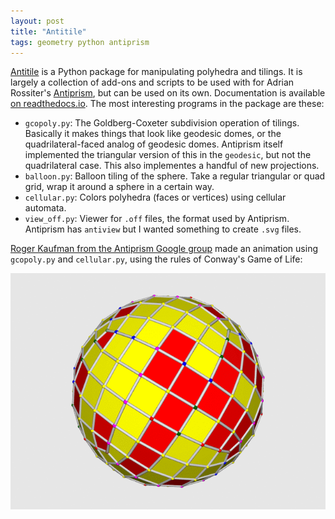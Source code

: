 ```yaml
---
layout: post
title: "Antitile"
tags: geometry python antiprism
---
```

[Antitile](https://github.com/brsr/antitile) is a Python package for manipulating polyhedra and tilings. It is largely a collection of add-ons and scripts to be used with for Adrian Rossiter's [Antiprism](http://www.antiprism.com/), but can be used on its own. Documentation is available [on readthedocs.io](https://antitile.readthedocs.io/en/latest/). The most interesting programs in the package are these:

* `gcopoly.py`: The Goldberg-Coxeter subdivision operation of tilings. Basically it makes things that look like geodesic domes, or the quadrilateral-faced analog of geodesic domes. Antiprism itself implemented the triangular version of this in the `geodesic`, but not the quadrilateral case. This also implementes a handful of new projections.
* `balloon.py`: Balloon tiling of the sphere. Take a regular triangular or quad grid, wrap it around a sphere in a certain way.
* `cellular.py`: Colors polyhedra (faces or vertices) using cellular automata.
* `view_off.py`: Viewer for `.off` files, the format used by Antiprism. Antiprism has `antiview` but I wanted something to create `.svg` files.

[Roger Kaufman from the Antiprism Google group](https://groups.google.com/d/msg/antiprism/hyKdjk-iwOI/2fV6QyZIAQAJ) made an animation using `gcopoly.py` and `cellular.py`, using the rules of Conway's Game of Life:
<p align="center">
<img alt="A cellular automaton on a 5,3 Goldberg-Coxeter subdivided cube." src="/assets/images/cellular_on_gco_cube.gif" />
</p>
